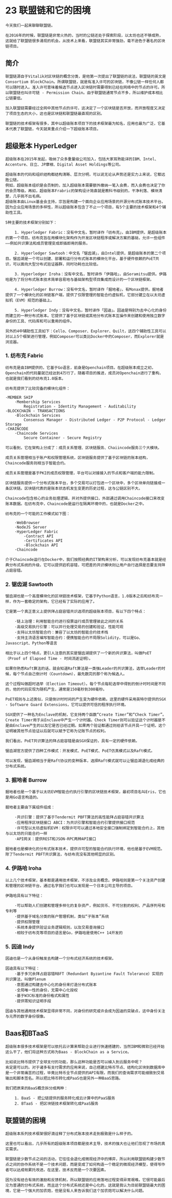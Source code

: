 # 23 联盟链和它的困境

    今天我们一起来聊聊联盟链。

    在2016年的时候，联盟链是非常火热的，当时的公链还处于探索阶段，以太坊也还不够成熟，这就给了联盟链很多涌现的机会。从技术上来看，联盟链其实非常强劲，毫不逊色于著名的区块链项目。

## 简介

    联盟链源自于Vitalik对区块链的概念分类，是他第一次提出了联盟链的说法，联盟链的英文是Consortium BlockChain。所谓联盟链，就是有准入许可的区块链，不像公链一样任何人都可以随时进入。准入许可意味着候选节点进入区块链时需要得到已经在网络中的节点的许可。所以联盟链也叫许可链 - Permission Chain。由于联盟链通常节点不多，所以维护成本相比公链要低。
   
    加入联盟链需要经过全网中其他节点的许可，这决定了一个区块链是否开放，而开放程度又决定了项目生态的大小，这也是区块链和联盟链最直观的区别。
   
    联盟链的技术框架有很多，其中以超级账本项目下的技术框架最为知名，应用也最为广泛，它基本代表了联盟链，今天就来重点介绍一下超级账本项目。

## 超级账本 HyperLedger

    超级账本在2015年发起，吸纳了众多重量级公司加入，包括大家耳熟能详的IBM、Intel、Accenture、日立、JP摩根、Digital Asset Holdings等公司。

    超级账本的代码和组织结构都结构清晰、层次分明，可以说无论从声势还是实力上来说，它都远胜公链。
    例如，超级账本组织是会员制的，加入超级账本需要额外缴纳一笔入会费，而入会费也决定了你的会员等级。再如，超级账本Frabric的架构设计简直就是教科书级别的，干净利落、模块清楚，几乎挑不出毛病。
    超级账本由Linux基金会主持，宗旨是构建一个面向企业应用场景的开源分布式账本技术平台。因为企业应用场景的多样性，所以超级账本包含了不止一个项目，有5个主要的技术框架和4个辅助性工具。
    
    5种主要的技术框架分别如下：

        1. Hyperledger Fabric：没有中文名，暂时译作「纺布克」，由IBM提供，是超级账本的第一个项目。纺布克旨在用模块化架构作为开发区块链程序或解决方案的基础，允许一些组件——例如共识算法和成员管理变成即插即用的服务。

        2. Hyperledger Sawtooh：中文名「锯齿湖」，由Intel提供，是超级账本的第二个项目。锯齿湖是一个可以创建、部署和运行分布式账本的模块化平台，基于硬件依赖的PoET共识，可以面向大型分布式验证器群，同时功耗也比较低。
        
        3. Hyperledger Iroha：没有中文名，暂时译作「伊路哈」，由Soramitsu提供。伊路哈是为了将分布式账本技术简单容易地与基础架构型项目集成而设计的一个区块链框架。
        
        4. Hyperledger Burrow：没有中文名，暂时译作「掘地者」，有Monax提供。掘地者提供了一个模块化的区块链客户端，提供了仅限管理的智能合约虚拟机，它部分建立在以太坊虚拟机（EVM）规范的基础上。
        
        5. Hyperledger Indy：没有中文名，暂时译作「因迪」。因迪是特别为去中心化的身份而建立的一种分布式账本。它提供了基于区块链或其他分布式账本互操作来创建和使用独立数字身份的工具、代码库和可以重用的组件。

    另外的4中辅助性工具如下：Cello、Composer、Explorer、Quilt，这四个辅助性工具可以对以上5个框架进行管理，例如Composer可以类比Docker中的Composer，而Explorer就是浏览器。

### 1. 纺布克 Fabric
    
    纺布克是由IBM提供的，它基于Go语言，前身是Openchain项目。在超级账本成立之初，Openchain的代码量就已经达到4万行了，随着项目的推进，成员对Openchain进行了重构，也就是我们看到的纺布克1.0版本。
    
    纺布克提供了比较完备的模块化组件：

    -MEMBER SHIP
        ·Membership Services
            Registration - Identity Management - Auditability
    -BLOCKCHAIN - TRANSACTIONS
        ·Blockchain Services
            Consensus Manager - Distributed Ledger - P2P Protocol - Ledger Storage
    -CHAINCODE
        ·Chaincode Services
            Secure Container - Secure Registry
    
    可以看到，它在架构上分成了：成员关系管理、区块链服务、Chaiincode服务三个大模块。

    成员关系管理相当于账户和权限管理系统，区块链服务提供了基于区块链的账本结构，Chaincode服务则相当于智能合约。

    成员关系管理是基于PKI的成员权限管理，平台可以对接接入的节点和客户端的能力限制。

    区块链服务提供一个分布式账本平台，多个交易可以打包进一个区块中，多个区块单向链接成一条区块链。区块链代表的是账本状态机发生变更的历史过程，这与公链区别不大。

    Chaincode包含核心的业务处理逻辑，并对外提供接口，外部通过调用Chaincode接口来改变账本数据。在纺布克中，Chaincode是运行在隔离环境中的，也就是Docker之中。

    纺布克的一个可能的工作模式如下图：

        ·WebBrowser
        ·NodeJS Server
        ·HyperLedger Fabric
            -Contract API
            -Certificates API
            -Blockchain API
        ·Chaincode

    介于Chaincode运行在Docker中，我们按照经典的IT架构来分析，可以发现纺布克基本就是经典分布式系统的升级，它可以提供宕机容错，可把差的共识模块则让用户自行选择是否要支持拜占庭容错。

### 2. 锯齿湖 Sawtooth

    锯齿湖也是一个高度模块化的区块链技术框架，它基于Python语言，1.0版本之后和纺布克一样，作为一套稳定的架构，它已经有了实际的应用了。

    它是第一个真正意义上提供拜占庭容错共识选项的超级账本项目，有以下四个特点：
    
        ·链上治理：利用智能合约进行投票运行成员管理彼此之间的关系
        ·高级交易执行引擎：可以并行处理交易的创建和验证，性能可观
        ·支持以太坊智能合约：兼容了以太坊的智能合约技术栈
        ·支持主流语言编写智能合约：便携智能合约不局限Solidity，可以是Go、Javascript、Python等语言

    相比于以上四个特点，更引人注意的其实是锯齿湖提供了一个新的共识算法，叫做PoET（Proof of Elapsed Time - 时间流逝证明）。

    如果你熟悉Raft算法的话，就会知道Raft算法是一类强Leader的共识算法，选举Leader的时候，每个节点自己倒计时（Countdown），最先数完的那个称为候选人。

    这个过程叫做超时选举（Election Timeout）。每个节点每轮选举中得到的倒计时时间是不同的，他的代码实现为随机产生，通常是150毫秒到300毫秒。

    PoET规则与上述类似，只是倒计时时间的产生变为硬件依赖。这里的硬件采用英特尔提供的SGX - Software Guard Extensions，它可以提供可信的程序执行环境。

    SGX提供了一种名为Enclave的机制，它支持两个函数“Create Timer”和“Check Timer”。Create Timer用于从Enclave中产生一个计时器。Check Timer则可以验证这个计时器是不是由Enclave产生的以及它是否已经过期。如果两个验证都通过则给该节点开具一个证明，这个证明被其他节点验证以后就可以赋予它称为记账节点的权利。

    我们看出，PoET共识算法的拜占庭容错是由SGX保证的，具有一定的硬件依赖。

    锯齿湖官方提供了四种工作模式：开发模式、PoET模式、PoET仿真模式以及Raft模式。

    可以发现，锯齿湖相当于是Raft协议的变种版本，选择Raft模式就可以让锯齿湖退化成经典的分布式系统。

### 3. 掘地者 Burrow

    掘地者也是一个基于以太坊EVM智能合约执行引擎的区块链技术框架，最初项目名叫Eris，它也是用Go语言构造的。

    掘地者主要由下属组件组成：

        ·共识引擎：提供了基于Tendermit PBFT算法的高性能拜占庭容错共识算法
        ·应用程序区块链接口 ABCI：为共识引擎和智能合约引擎提供接口规范
        ·许可型以太坊虚拟机EVM：权限许可可以通过本地安全接口强制绑定到智能合约上，其他与以太坊的只能合约一样
        ·API网关：提供REST和JSON-RPC两种API接口

    掘地者也是模块化的分布式账本技术，提供许可型的智能合约执行环境，他也是基于EVM规范。除了Tendermit PBFT共识算法，与纺布克没有其他明显的区别。

### 4. 伊路哈 Iroha

    以上几个技术框架，基本都是通用技术框架，不涉及业务概念。伊路哈则是第一个关注资产创建和管理的区块链平台，通过名字我们也可以发现是一个日本公司主导的项目。

    伊路哈具有以下特征：

        ·可以帮助人们创建和管理多样化的复杂资产，例如货币、不可分割的权利、产品序列号和专利等
        ·提供基于域名分类的账户管理机制，类似“子账本”系统
        ·提供权限管理
        ·系统本身提供验证业务逻辑规则，以及交易查询接口
        ·相较于纺布克等项目的语言是Go，伊路哈是使用C++ 14开发的

### 5. 因迪 Indy

    因迪也是一个从身份触发去构建一个分布式经济系统的技术框架。

    因迪具有以下特征：
        ·基于多冗余拜占庭容错RBFT（Redundant Byzantine Fault Tolerance）实现的共识算法，叫做Plenum
        ·意图通过构建去中心化的身份来打造分布式账本
        ·全局唯一性的身份，无需中心化授权
        ·基于W3C标准的身份格式和属性
        ·提供零知识证明手段

    因迪与其他通用技术框架显得非常不同，对身份的研究或许会成为因迪的突破点，这中身份关注与元界的数字身份很像。

## Baas和BTaaS

    超级账本很多技术框架是可以依托云计算来帮助企业进行快速搭建的，当然IBM和微软已经开始这么干了，他们将这种方式称为Baas - BlockChain as a Service。

    比如说比特币提供了全球支付的功能，那么这种功能是否可以植入到云服务中呢？
    肯定是可以的。对于诸多有支付需求的应用来说，自己搭建比特币节点、结构化区块到数据库中是一个非常痛苦的过程，毕竟比特币全节点提供的API有限，而我们的查询需求可能细致到交易输出和脚本签名。所以把比特币转化成PaaS也是另外一种BaaS思路。

    我们把原来的BaaS概念拆分成两种：
    
        1. BaaS - 把公链提供的服务转化成云计算中的PaaS服务
        2. BTaaS - 把区块链技术框架转化成PaaS服务

## 联盟链的困境

    超级账本系列技术框架很好滴诠释了分布式账本技术走到极致是什么样子的。

    这里也可以看出，几乎所有的超级账本项目都是技术主导，技术的强大也让他们忽视了市场的真实需求。

    联盟链是少数节点之间的活动，它往往会退化成微观经济中的博弈，所以利用联盟链构建少数节点之间的协作系统不是一个技术问题，而是变成了如何构造一个稳定的微观经济模型，使得写作者可以达成帕累托改进。在这里，技术反而是一个次要因素。

    因为没有结合有效的激励和反馈机制，所以联盟链的应用落地过程变得异常艰难。它很可能最后沦为普通的分布式系统，而且这个分布式系统还是中心化的。这就是我认为目前联盟链最大的困境，它是一个强大的加农炮，但是没有人来告诉我们这个加农炮可以解决什么问题。
